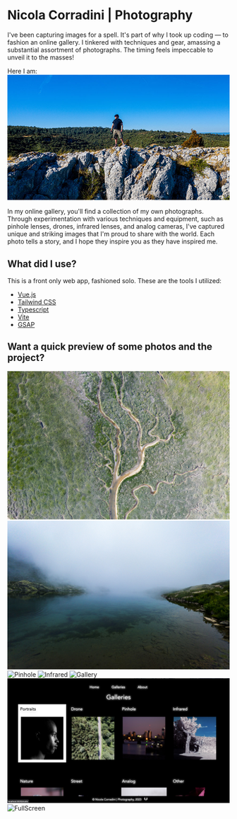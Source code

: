 # Nicola Corradini | Photography

I've been capturing images for a spell. It's part of why I took up coding — to fashion an online gallery. I tinkered with techniques and gear, amassing a substantial assortment of photographs. The timing feels impeccable to unveil it to the masses!

Here I am:
![Me](./public/DJI_0970.jpg)

In my online gallery, you'll find a collection of my own photographs. Through experimentation with various techniques and equipment, such as pinhole lenses, drones, infrared lenses, and analog cameras, I've captured unique and striking images that I'm proud to share with the world. Each photo tells a story, and I hope they inspire you as they have inspired me.

## What did I use?

This is a front only web app, fashioned solo. These are the tools I utilized:

- [Vue.js](https://vuejs.org)
- [Tailwind CSS](https://tailwindcss.com)
- [Typescript](https://www.typescriptlang.org)
- [Vite](https://vitejs.dev)
- [GSAP](https://greensock.com)

## Want a quick preview of some photos and the project?

![Drone](./public/preview/preview2.png)
![Mountain](./public/nature12.jpg)
![Pinhole](./public/pinhole10.jpg)
![Infrared](./public/infrared05.jpg)
![Gallery](./public/Screenshotgallery.png)
![Galleries](./public/Screenshotgalleries.png)
![FullScreen](./public/Screenshotfullscreen.png)
